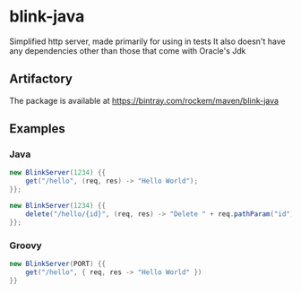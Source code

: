 # blink-java
Simplified http server, made primarily for using in tests
It also doesn't have any dependencies other than those that come with Oracle's Jdk 

## Artifactory 
The package is available at https://bintray.com/rockem/maven/blink-java

## Examples
### Java
```java
new BlinkServer(1234) {{
	get("/hello", (req, res) -> "Hello World");
}};
```
```java
new BlinkServer(1234) {{
	delete("/hello/{id}", (req, res) -> "Delete " + req.pathParam("id"));
}};
```
### Groovy
```groovy
new BlinkServer(PORT) {{
	get("/hello", { req, res -> "Hello World" })
}}
```
</code>

